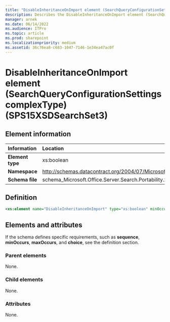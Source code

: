 ```yaml
---
title: "DisableInheritanceOnImport element (SearchQueryConfigurationSettings complexType) (SPS15XSDSearchSet3)"
description: Describes the DisableInheritanceOnImport element (SearchQueryConfigurationSettings complexType) (SPS15XSDSearchSet3) and provides the element information, a definition, and the elements and attributes.
manager: arnek
ms.date: 06/14/2022
ms.audience: ITPro
ms.topic: article
ms.prod: sharepoint
ms.localizationpriority: medium
ms.assetid: 36c76ea8-c683-1047-7146-1e34ea47ac0f
---
```


# DisableInheritanceOnImport element (SearchQueryConfigurationSettings complexType) (SPS15XSDSearchSet3)

 
  
## Element information

|Information|Location|
|:-----|:-----|
|**Element type** |xs:boolean |
|**Namespace** |http://schemas.datacontract.org/2004/07/Microsoft.Office.Server.Search.Portability |
|**Schema file** |schema_Microsoft.Office.Server.Search.Portability.xsd |
   
## Definition

```XML
<xs:element name="DisableInheritanceOnImport" type="xs:boolean" minOccurs="0"></xs:element>

```

## Elements and attributes

If the schema defines specific requirements, such as **sequence**, **minOccurs**, **maxOccurs**, and **choice**, see the definition section. 
  
### Parent elements

None.
  
### Child elements

None.
  
### Attributes

None.
  


